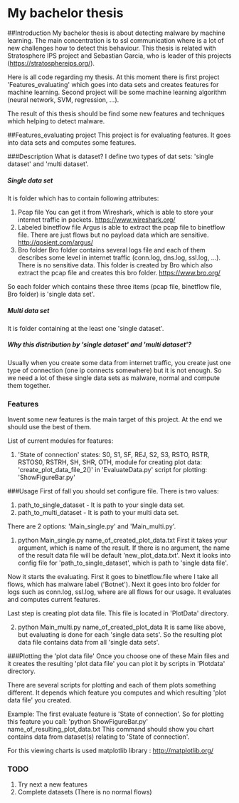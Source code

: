 # My bachelor thesis

##Introduction
My bachelor thesis is about detecting malware by machine learning.
The main concentration is to ssl communication where is a lot of new 
challenges how to detect this behaviour. This thesis is related with
Stratosphere IPS project and Sebastian Garcia, who is leader of this 
projects (https://stratosphereips.org/).

Here is all code regarding my thesis.
At this moment there is first project 'Features_evaluating' which goes 
into data sets and creates features for machine learning.
Second project will be some machine learning algorithm (neural network, 
SVM, regression, ...).

The result of this thesis should be find some new features and techniques
which helping to detect malware.

##Features_evaluating project
This project is for evaluating features. It goes into data sets and computes
some features.

###Description
What is dataset?
I define two types of dat sets: 'single dataset' and 'multi dataset'.
##### Single data set
It is folder which has to contain following attributes:
1. Pcap file
   You can get it from Wireshark, which is able to store your internet
   traffic in packets.
   https://www.wireshark.org/
2. Labeled binetflow file
   Argus is able to extract the pcap file to binetflow file. There are just
   flows but no payload data which are sensitive.
   http://qosient.com/argus/
3. Bro folder
   Bro folder contains several logs file and each of them describes some
   level in internet traffic (conn.log, dns.log, ssl.log, ...). There is no
   sensitive data.
   This folder is created by Bro which also extract the pcap file and creates 
   this bro folder.
   https://www.bro.org/

So each folder which contains these three items (pcap file, binetflow file, 
Bro folder) is 'single data set'.

##### Multi data set
It is folder containing at the least one 'single dataset'.

##### Why this distribution by 'single dataset' and 'multi dataset'?
Usually when you create some data from internet traffic, you create
just one type of connection (one ip connects somewhere) but it is not enough.
So we need a lot of these single data sets as malware, normal and compute them
together.

### Features
Invent some new features is the main target of this project. At the end we should use
the best of them.

List of current modules for features:
1. 'State of connection'
states: S0, S1, SF, REJ, S2, S3, RSTO, RSTR, RSTOS0, RSTRH, SH, SHR, OTH,
module for creating plot data: 'create_plot_data_file_2()' in 'EvaluateData.py'
script for plotting: 'ShowFigureBar.py'

###Usage
First of fall you should set configure file. There is two values:
1. path_to_single_dataset - It is path to your single data set.
2. path_to_multi_dataset - It is path to your multi data set. 

There are 2 options: 'Main_single.py' and 'Main_multi.py'.

1. python  Main_single.py  name_of_created_plot_data.txt
First it takes your argument, which is name of the result. If there is no 
argument, the name of the result data file will be default 'new_plot_data.txt'.
Next it looks into config file for 'path_to_single_dataset', which is path to 'single data file'.

Now it starts the evaluating. First it goes to binetflow.file where I take all flows,
which has malware label ('Botnet'). Next it goes into bro folder for logs such as conn.log,
ssl.log, where are all flows for our usage. It evaluates and computes current features.

Last step is creating plot data file. This file is located in 'PlotData' directory.

2. python  Main_multi.py  name_of_created_plot_data
It is same like above, but evaluating is done for each 'single data sets'.
So the resulting plot data file contains data from all 'single data sets'.

###Plotting the 'plot data file'
Once you choose one of these Main files and it creates the resulting
'plot data file' you can plot it by scripts in 'Plotdata' directory.

There are several scripts for plotting and each of them plots something different.
It depends which feature you computes and which resulting 'plot data file' you created.

Example:
The first evaluate feature is 'State of connection'. 
So for plotting this feature you call: 'python ShowFigureBar.py' name_of_resulting_plot_data.txt
This command should show you chart contains data from dataset(s) relating to 'State of connection'.

For this viewing charts is used matplotlib library : http://matplotlib.org/

### TODO
1. Try next a new features
2. Complete datasets (There is no normal flows) 